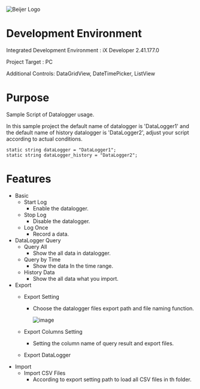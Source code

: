 ![Beijer Logo](https://mb.cision.com/Public/668/logo/80ef19c951201062_org.jpg)

# Development Environment

Integrated Development Environment :  iX Developer 2.41.177.0

Project Target : PC

Additional Controls: DataGridView, DateTimePicker, ListView

# Purpose

Sample Script of Datalogger usage. 

In this sample project the default name of datalogger is 'DataLogger1' and the default name of  history datalogger is 'DataLogger2', adjust your script according to actual conditions.

```
static string dataLogger = "DataLogger1";
static string dataLogger_history = "DataLogger2";
```



# Features

- Basic
  - Start Log
    - Enable the datalogger.
  - Stop Log
    - Disable the datalogger.
  - Log Once
    - Record a data.
- DataLogger Query
  - Query All
    - Show the all data in datalogger.
  - Query by Time
    - Show the data In the time range.
  - History Data
    - Show the all data what you import.
- Export 
  - Export Setting

    - Choose the datalogger files export path and file naming function.

      ![image](<https://github.com/BeijerTS/git-example/blob/master/PCBase/pictures/exportsetting.png>)

  - Export Columns Setting

    - Setting the column name of query result and export files.

  - Export DataLogger
- Import
  - Import CSV Files
    - According to export setting path to load all CSV files in th folder.

